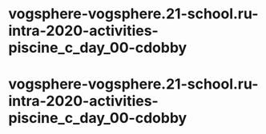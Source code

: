 # vogsphere-vogsphere.21-school.ru-intra-2020-activities-piscine_c_day_00-cdobby
# vogsphere-vogsphere.21-school.ru-intra-2020-activities-piscine_c_day_00-cdobby

